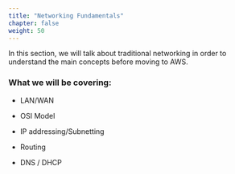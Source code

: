 ```yaml
---
title: "Networking Fundamentals"
chapter: false
weight: 50
---
```


In this section, we will talk about traditional networking in order to understand the main concepts before moving to AWS.


<h3>What we will be covering:</h3>

- LAN/WAN

- OSI Model

- IP addressing/Subnetting

- Routing

- DNS / DHCP
